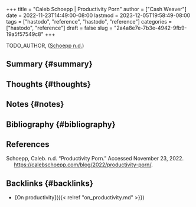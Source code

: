 +++
title = "Caleb Schoepp | Productivity Porn"
author = ["Cash Weaver"]
date = 2022-11-23T14:49:00-08:00
lastmod = 2023-12-05T19:58:49-08:00
tags = ["hastodo", "reference", "hastodo", "reference"]
categories = ["hastodo", "reference"]
draft = false
slug = "2a4a8e7e-7b3e-4942-9fb9-19a5f57549c8"
+++

TODO_AUTHOR, (<a href="#citeproc_bib_item_1">Schoepp n.d.</a>)


## Summary {#summary}


## Thoughts {#thoughts}


## Notes {#notes}


## Bibliography {#bibliography}

## References

<style>.csl-entry{text-indent: -1.5em; margin-left: 1.5em;}</style><div class="csl-bib-body">
  <div class="csl-entry"><a id="citeproc_bib_item_1"></a>Schoepp, Caleb. n.d. “Productivity Porn.” Accessed November 23, 2022. <a href="https://calebschoepp.com/blog/2022/productivity-porn/">https://calebschoepp.com/blog/2022/productivity-porn/</a>.</div>
</div>


## Backlinks {#backlinks}

-   [On productivity]({{< relref "on_productivity.md" >}})
